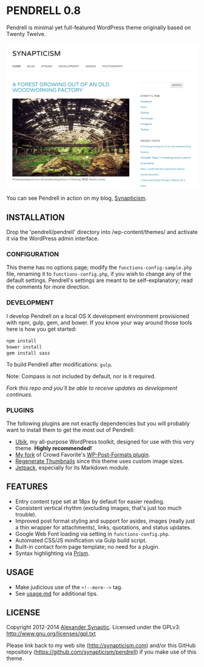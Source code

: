 # PENDRELL 0.8

Pendrell is minimal yet full-featured WordPress theme originally based on Twenty Twelve.

![Pendrell example screenshot](/pendrell/screenshot.png "Pendrell example screenshot")

You can see Pendrell in action on my blog, [Synapticism](http://synapticism.com).



## INSTALLATION

Drop the 'pendrell/pendrell' directory into /wp-content/themes/ and activate it via the WordPress admin interface.

### CONFIGURATION

This theme has no options page; modify the `functions-config-sample.php` file, renaming it to `functions-config.php`, if you wish to change any of the default settings. Pendrell's settings are meant to be self-explanatory; read the comments for more direction.

### DEVELOPMENT

I develop Pendrell on a local OS X development environment provisioned with npm, gulp, gem, and bower. If you know your way around those tools here is how you get started:

```
npm install
bower install
gem install sass
```

To build Pendrell after modifications: `gulp`.

Note: Compass is *not* included by default, nor is it required.

*Fork this repo and you'll be able to receive updates as development continues.*

### PLUGINS

The following plugins are not exactly dependencies but you will probably want to install them to get the most out of Pendrell:

* [Ubik](https://github.com/synapticism/ubik), my all-purpose WordPress toolkit, designed for use with this very theme. **Highly recommended!**
* [My fork](https://github.com/synapticism/wp-post-formats) of Crowd Favorite's [WP-Post-Formats plugin](https://github.com/crowdfavorite/wp-post-formats).
* [Regenerate Thumbnails](http://wordpress.org/extend/plugins/regenerate-thumbnails/) since this theme uses custom image sizes.
* [Jetpack](https://github.com/Automattic/jetpack), especially for its Markdown module.



## FEATURES

* Entry content type set at 18px by default for easier reading.
* Consistent vertical rhythm (excluding images; that's just too much trouble).
* Improved post format styling and support for asides, images (really just a thin wrapper for attachments), links, quotations, and status updates.
* Google Web Font loading via setting in `functions-config.php`.
* Automated CSS/JS minification via Gulp build script.
* Built-in contact form page template; no need for a plugin.
* Syntax highlighting via [Prism](http://prismjs.com).



## USAGE

* Make judicious use of the `<!--more-->` tag.
* See [usage.md](/usage.md) for additional tips.



## LICENSE

Copyright 2012-2014 [Alexander Synaptic](http://alexandersynaptic.com). Licensed under the GPLv3: http://www.gnu.org/licenses/gpl.txt

Please link back to my web site (http://synapticism.com) and/or this GitHub repository (https://github.com/synapticism/pendrell) if you make use of this theme.
